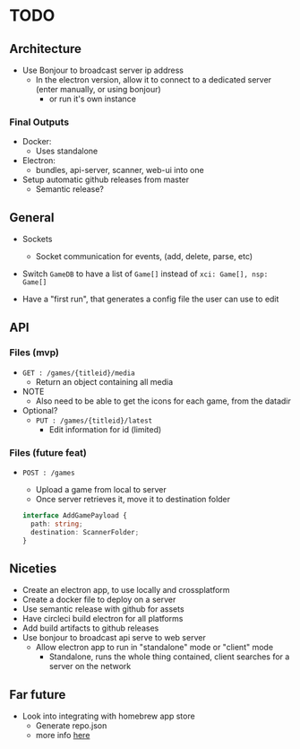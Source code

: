# TODO

## Architecture

- Use Bonjour to broadcast server ip address
  - In the electron version, allow it to connect to a dedicated server (enter manually, or using bonjour)
    - or run it's own instance

### Final Outputs

- Docker:
  - Uses standalone
- Electron:
  - bundles, api-server, scanner, web-ui into one
- Setup automatic github releases from master
  - Semantic release?

## General

- Sockets
  - Socket communication for events, (add, delete, parse, etc)
- Switch `GameDB` to have a list of `Game[]` instead of `xci: Game[], nsp: Game[]`

- Have a "first run", that generates a config file the user can use to edit

## API

### Files (mvp)

- `GET : /games/{titleid}/media`
  - Return an object containing all media
- NOTE
  - Also need to be able to get the icons for each game, from the datadir
- Optional?
  - `PUT : /games/{titleid}/latest`
    - Edit information for id (limited)

### Files (future feat)

- `POST : /games`

  - Upload a game from local to server
  - Once server retrieves it, move it to destination folder

  ```typescript
  interface AddGamePayload {
    path: string;
    destination: ScannerFolder;
  }
  ```

## Niceties

- Create an electron app, to use locally and crossplatform
- Create a docker file to deploy on a server
- Use semantic release with github for assets
- Have circleci build electron for all platforms
- Add build artifacts to github releases
- Use bonjour to broadcast api serve to web server
  - Allow electron app to run in "standalone" mode or "client" mode
    - Standalone, runs the whole thing contained, client searches for a server on the network

## Far future

- Look into integrating with homebrew app store
  - Generate repo.json
  - more info [here](https://github.com/vgmoose/appstorenx#maintaining-a-repo)
